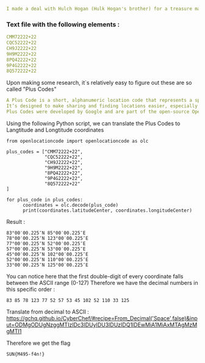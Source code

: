 ```yaml
I made a deal with Hulch Hogan (Hulk Hogan's brother) for a treasure map can you get the treaure for me?
```


### Text file with the following elements : 



```yaml
CMM72222+22
CQC52222+22
CH9J2222+22
9H9M2222+22
8PQ42222+22
9P4G2222+22
8Q572222+22
```




Upon making some research, it`s relatively easy to figure out these are so called "Plus Codes"
```yaml
A Plus Code is a short, alphanumeric location code that represents a specific point on the Earth’s surface.
It’s designed to make sharing and finding locations easier, especially in areas without traditional street addresses.
Plus Codes were developed by Google and are part of the open-source Open Location Code (OLC) system.
```



Using the following Python script, we can translate the Plus Codes to Langtitude and Longtitude coordinates
```
from openlocationcode import openlocationcode as olc

plus_codes = ["CMM72222+22",
              "CQC52222+22",
              "CH9J2222+22",
              "9H9M2222+22",
              "8PQ42222+22",
              "9P4G2222+22",
              "8Q572222+22"
]

for plus_code in plus_codes:
      coordinates = olc.decode(plus_code)
      print(coordinates.latitudeCenter, coordinates.longitudeCenter)
```

Result : 
```
83°00′00.225″N 85°00′00.225″E
78°00′00.225″N 123°00′00.225″E
77°00′00.225″N 52°00′00.225″E
57°00′00.225″N 53°00′00.225″E
45°00′00.225″N 102°00′00.225″E
52°00′00.225″N 110°00′00.225″E
33°00′00.225″N 125°00′00.225″E
```

You can notice here that the first double-digit of every coordinate falls between the ASCII range (0-127)
Therefore we have the decimal numbers in this specific order :
```
83 85 78 123 77 52 57 53 45 102 52 110 33 125
```
Translate from decimal to ASCII :
https://gchq.github.io/CyberChef/#recipe=From_Decimal('Space',false)&input=ODMgODUgNzggMTIzIDc3IDUyIDU3IDUzIDQ1IDEwMiA1MiAxMTAgMzMgMTI1

Therefore we get the flag

```
SUN{M495-f4n!}
```

